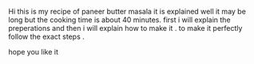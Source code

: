 Hi this is my recipe of paneer butter masala it is explained well 
it may be long but the cooking time is about 40 minutes. first i will explain the preperations and then i will explain how to make it .
to make it perfectly follow the exact steps .

hope you like it

